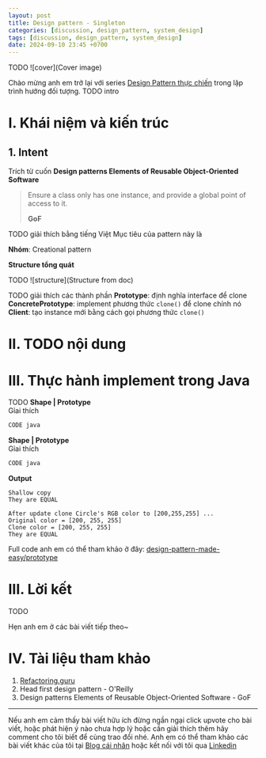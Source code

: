 ```yaml
---
layout: post
title: Design pattern - Singleton
categories: [discussion, design_pattern, system_design]
tags: [discussion, design_pattern, system_design]
date: 2024-09-10 23:45 +0700
---
```


TODO
![cover](Cover image)

Chào mừng anh em trở lại với series [Design Pattern thực chiến](https://viblo.asia/s/design-pattern-thuc-chien-0gdJzpPnVz5) trong lập trình hướng đối tượng.
TODO intro
# I. Khái niệm và kiến trúc
## 1. Intent
Trích từ cuốn **Design patterns Elements of Reusable Object-Oriented Software**
> Ensure a class only has one instance, and provide a global point of access to it.
>
> **GoF**
>
>
>
TODO giải thích bằng tiếng Việt
Mục tiêu của pattern này là


**Nhóm**: Creational pattern

**Structure tổng quát**

TODO
![structure](Structure from doc)

TODO giải thích các thành phần
**Prototype**: định nghĩa interface để clone\
**ConcretePrototype**: implement phương thức `clone()` để clone chính nó\
**Client**: tạo instance mới bằng cách gọi phương thức `clone()`

# II. TODO nội dung

# III. Thực hành implement trong Java

TODO
**Shape | Prototype**\
Gỉai thích

```java
CODE java
```

**Shape | Prototype**\
Gỉai thích

```java
CODE java
```

**Output**
```
Shallow copy
They are EQUAL

After update clone Circle's RGB color to [200,255,255] ...
Original color = [200, 255, 255]
Clone color = [200, 255, 255]
They are EQUAL
```
Full code anh em có thể tham khảo ở đây: [design-pattern-made-easy/prototype](https://github.com/nguyentaijs/design-pattern-made-easy/tree/main/prototype)

# III. Lời kết
TODO

Hẹn anh em ở các bài viết tiếp theo~

# IV. Tài liệu tham khảo
1. [Refactoring.guru](https://refactoring.guru/design-patterns)
2. Head first design pattern - O'Reilly
3. Design patterns Elements of Reusable Object-Oriented Software - GoF

-----

Nếu anh em cảm thấy bài viết hữu ích đừng ngần ngại click upvote cho bài viết, hoặc phát hiện ý nào chưa hợp lý hoặc cần giải thích thêm hãy comment cho tôi biết để cùng trao đổi nhé.
Anh em có thể tham khảo các bài viết khác của tôi tại [Blog cái nhân](https://nguyentaijs.github.io/) hoặc kết nối với tôi qua [Linkedin](https://www.linkedin.com/in/nguyentaijs)
